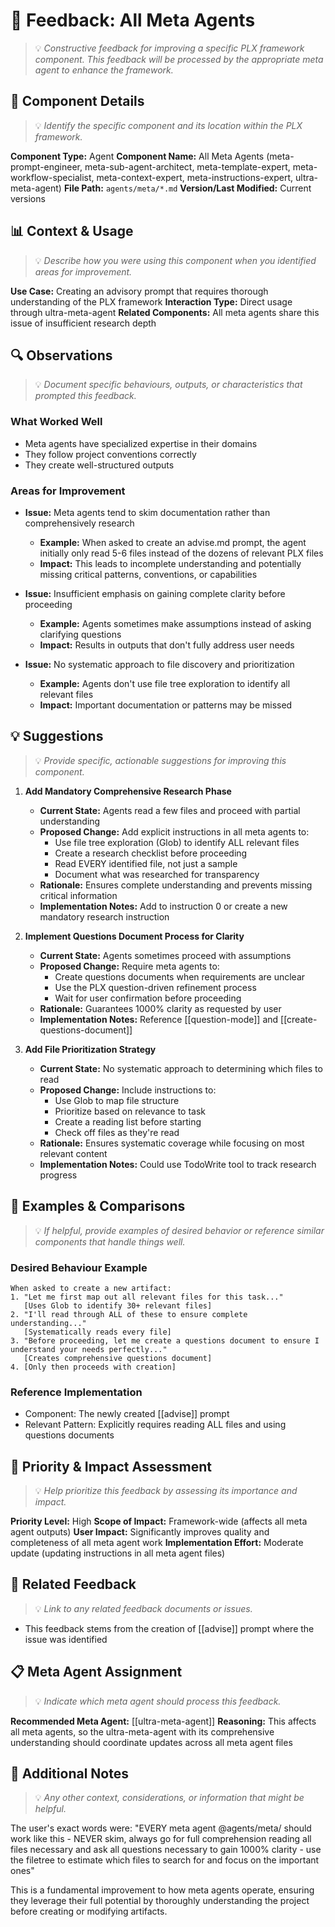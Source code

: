 # 📝 Feedback: All Meta Agents
> 💡 *Constructive feedback for improving a specific PLX framework component. This feedback will be processed by the appropriate meta agent to enhance the framework.*

## 🎯 Component Details
> 💡 *Identify the specific component and its location within the PLX framework.*

**Component Type:** Agent
**Component Name:** All Meta Agents (meta-prompt-engineer, meta-sub-agent-architect, meta-template-expert, meta-workflow-specialist, meta-context-expert, meta-instructions-expert, ultra-meta-agent)
**File Path:** `agents/meta/*.md`
**Version/Last Modified:** Current versions

## 📊 Context & Usage
> 💡 *Describe how you were using this component when you identified areas for improvement.*

**Use Case:** Creating an advisory prompt that requires thorough understanding of the PLX framework
**Interaction Type:** Direct usage through ultra-meta-agent
**Related Components:** All meta agents share this issue of insufficient research depth

## 🔍 Observations
> 💡 *Document specific behaviours, outputs, or characteristics that prompted this feedback.*

### What Worked Well
- Meta agents have specialized expertise in their domains
- They follow project conventions correctly
- They create well-structured outputs

### Areas for Improvement
- **Issue:** Meta agents tend to skim documentation rather than comprehensively research
  - **Example:** When asked to create an advise.md prompt, the agent initially only read 5-6 files instead of the dozens of relevant PLX files
  - **Impact:** This leads to incomplete understanding and potentially missing critical patterns, conventions, or capabilities

- **Issue:** Insufficient emphasis on gaining complete clarity before proceeding
  - **Example:** Agents sometimes make assumptions instead of asking clarifying questions
  - **Impact:** Results in outputs that don't fully address user needs

- **Issue:** No systematic approach to file discovery and prioritization
  - **Example:** Agents don't use file tree exploration to identify all relevant files
  - **Impact:** Important documentation or patterns may be missed

## 💡 Suggestions
> 💡 *Provide specific, actionable suggestions for improving this component.*

1. **Add Mandatory Comprehensive Research Phase**
   - **Current State:** Agents read a few files and proceed with partial understanding
   - **Proposed Change:** Add explicit instructions in all meta agents to:
     - Use file tree exploration (Glob) to identify ALL relevant files
     - Create a research checklist before proceeding
     - Read EVERY identified file, not just a sample
     - Document what was researched for transparency
   - **Rationale:** Ensures complete understanding and prevents missing critical information
   - **Implementation Notes:** Add to instruction 0 or create a new mandatory research instruction

2. **Implement Questions Document Process for Clarity**
   - **Current State:** Agents sometimes proceed with assumptions
   - **Proposed Change:** Require meta agents to:
     - Create questions documents when requirements are unclear
     - Use the PLX question-driven refinement process
     - Wait for user confirmation before proceeding
   - **Rationale:** Guarantees 1000% clarity as requested by user
   - **Implementation Notes:** Reference [[question-mode]] and [[create-questions-document]]

3. **Add File Prioritization Strategy**
   - **Current State:** No systematic approach to determining which files to read
   - **Proposed Change:** Include instructions to:
     - Use Glob to map file structure
     - Prioritize based on relevance to task
     - Create a reading list before starting
     - Check off files as they're read
   - **Rationale:** Ensures systematic coverage while focusing on most relevant content
   - **Implementation Notes:** Could use TodoWrite tool to track research progress

## 🎨 Examples & Comparisons
> 💡 *If helpful, provide examples of desired behavior or reference similar components that handle things well.*

### Desired Behaviour Example
```
When asked to create a new artifact:
1. "Let me first map out all relevant files for this task..."
   [Uses Glob to identify 30+ relevant files]
2. "I'll read through ALL of these to ensure complete understanding..."
   [Systematically reads every file]
3. "Before proceeding, let me create a questions document to ensure I understand your needs perfectly..."
   [Creates comprehensive questions document]
4. [Only then proceeds with creation]
```

### Reference Implementation
- Component: The newly created [[advise]] prompt
- Relevant Pattern: Explicitly requires reading ALL files and using questions documents

## 🚀 Priority & Impact Assessment
> 💡 *Help prioritize this feedback by assessing its importance and impact.*

**Priority Level:** High
**Scope of Impact:** Framework-wide (affects all meta agent outputs)
**User Impact:** Significantly improves quality and completeness of all meta agent work
**Implementation Effort:** Moderate update (updating instructions in all meta agent files)

## 🔗 Related Feedback
> 💡 *Link to any related feedback documents or issues.*

- This feedback stems from the creation of [[advise]] prompt where the issue was identified

## 📋 Meta Agent Assignment
> 💡 *Indicate which meta agent should process this feedback.*

**Recommended Meta Agent:** [[ultra-meta-agent]]
**Reasoning:** This affects all meta agents, so the ultra-meta-agent with its comprehensive understanding should coordinate updates across all meta agent files

## 📝 Additional Notes
> 💡 *Any other context, considerations, or information that might be helpful.*

The user's exact words were: "EVERY meta agent @agents/meta/ should work like this - NEVER skim, always go for full comprehension reading all files necessary and ask all questions necessary to gain 1000% clarity - use the filetree to estimate which files to search for and focus on the important ones"

This is a fundamental improvement to how meta agents operate, ensuring they leverage their full potential by thoroughly understanding the project before creating or modifying artifacts.
